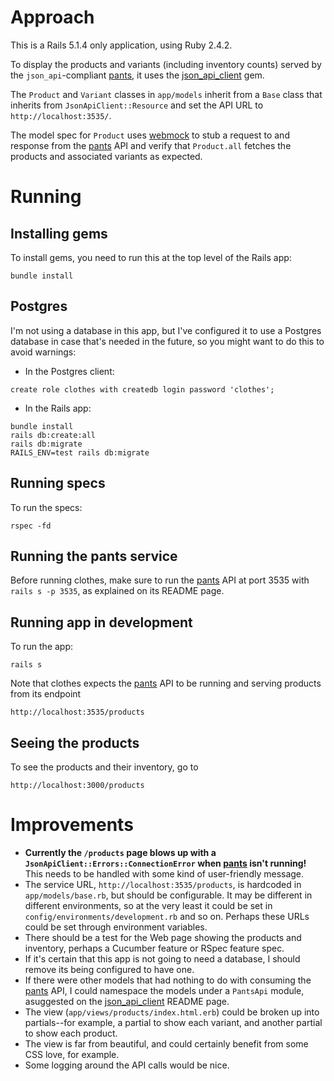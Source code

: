 # Approach

This is a Rails 5.1.4 only application, using Ruby 2.4.2.

To display the products and variants (including inventory counts) served by the `json_api`-compliant [pants](https://github.com/apoorva-muralidhara/pants), it uses the [json_api_client](http://github.com/chingor13/json_api_client) gem.

The `Product` and `Variant` classes in `app/models` inherit from a `Base` class that inherits from `JsonApiClient::Resource` and set the API URL to `http://localhost:3535/`.

The model spec for `Product` uses [webmock](https://github.com/bblimke/webmock) to stub a request to and response from the [pants](https://github.com/apoorva-muralidhara/pants) API and verify that `Product.all` fetches the products and associated variants as expected.

# Running

## Installing gems
To install gems, you need to run this at the top level of the Rails app:

```bundle install```

## Postgres
I'm not using a database in this app, but I've configured it to use a Postgres database in case that's needed in the future, so you might want to do this to avoid warnings:

* In the Postgres client:
```
create role clothes with createdb login password 'clothes';
```

* In the Rails app:
```
bundle install
rails db:create:all
rails db:migrate
RAILS_ENV=test rails db:migrate
```

## Running specs
To run the specs:
```
rspec -fd
```

## Running the pants service
Before running clothes, make sure to run the [pants](https://github.com/apoorva-muralidhara/pants) API at port 3535 with `rails s -p 3535`, as explained on its README page.

## Running app in development

To run the app:
```
rails s
```

Note that clothes expects the [pants](https://github.com/apoorva-muralidhara/pants) API to be running and serving products from its endpoint

```
http://localhost:3535/products
```

## Seeing the products
To see the products and their inventory, go to
```
http://localhost:3000/products
```

# Improvements
* **Currently the `/products` page blows up with a `JsonApiClient::Errors::ConnectionError` when [pants](https://github.com/apoorva-muralidhara/pants) isn't running!**  This needs to be handled with some kind of user-friendly message.
* The service URL, `http://localhost:3535/products`, is hardcoded in `app/models/base.rb`, but should be configurable.  It may be different in different environments, so at the very least it could be set in `config/environments/development.rb` and so on.  Perhaps these URLs could be set through environment variables.
* There should be a test for the Web page showing the products and inventory, perhaps a Cucumber feature or RSpec feature spec.
* If it's certain that this app is not going to need a database, I should remove its being configured to have one.
* If there were other models that had nothing to do with consuming the [pants](https://github.com/apoorva-muralidhara/pants) API, I could namespace the models under a `PantsApi` module, asuggested on the [json_api_client](http://github.com/chingor13/json_api_client) README page.
* The view (`app/views/products/index.html.erb`) could be broken up into partials--for example, a partial to show each variant, and another partial to show each product.
* The view is far from beautiful, and could certainly benefit from some CSS love, for example.
* Some logging around the API calls would be nice.








